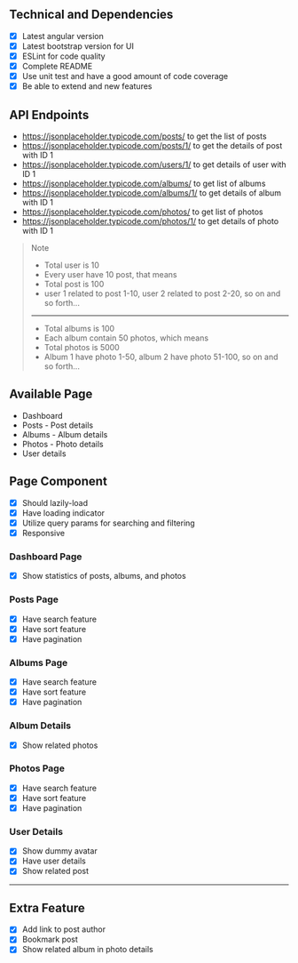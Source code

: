 ## Technical and Dependencies

- [x] Latest angular version
- [x] Latest bootstrap version for UI
- [x] ESLint for code quality
- [x] Complete README
- [x] Use unit test and have a good amount of code coverage
- [x] Be able to extend and new features

## API Endpoints

- https://jsonplaceholder.typicode.com/posts/ to get the list of posts
- https://jsonplaceholder.typicode.com/posts/1/ to get the details of post with ID 1
- https://jsonplaceholder.typicode.com/users/1/ to get details of user with ID 1
- https://jsonplaceholder.typicode.com/albums/ to get list of albums
- https://jsonplaceholder.typicode.com/albums/1/ to get details of album with ID 1
- https://jsonplaceholder.typicode.com/photos/ to get list of photos
- https://jsonplaceholder.typicode.com/photos/1/ to get details of photo with ID 1

> Note
>
> - Total user is 10
> - Every user have 10 post, that means
> - Total post is 100
> - user 1 related to post 1-10, user 2 related to post 2-20, so on and so forth...
>
> ---
>
> - Total albums is 100
> - Each album contain 50 photos, which means
> - Total photos is 5000
> - Album 1 have photo 1-50, album 2 have photo 51-100, so on and so forth...

## Available Page

- Dashboard
- Posts - Post details
- Albums - Album details
- Photos - Photo details
- User details

## Page Component

- [x] Should lazily-load
- [x] Have loading indicator
- [x] Utilize query params for searching and filtering
- [x] Responsive

### Dashboard Page

- [x] Show statistics of posts, albums, and photos

### Posts Page

- [x] Have search feature
- [x] Have sort feature
- [x] Have pagination

### Albums Page

- [x] Have search feature
- [x] Have sort feature
- [x] Have pagination

### Album Details

- [x] Show related photos

### Photos Page

- [x] Have search feature
- [x] Have sort feature
- [x] Have pagination

### User Details

- [x] Show dummy avatar
- [x] Have user details
- [x] Show related post

---

## Extra Feature

- [x] Add link to post author
- [x] Bookmark post
- [x] Show related album in photo details
